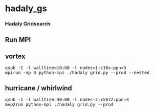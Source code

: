 # hadaly_gs

### Hadaly Gridsearch 

## Run MPI

## vortex
<pre>
qsub -I -l walltime=10:00 -l nodes=1:c18x:ppn=3
mpirun -np 3 python-mpi ./hadaly_grid.py --prod --nested
</pre>
 
## hurricane / whirlwind
<pre>
qsub -I -l walltime=30:00 -l nodes=2:x5672:ppn=8
mvp2run python-mpi ./hadaly_grid.py --prod
</pre>
